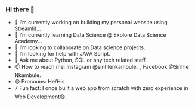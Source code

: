### Hi there 👋

- 🔭 I’m currently working on building my personal website using Streamlit...
- 🌱 I’m currently learning Data Science @ Explore Data Science Academy...
- 👯 I’m looking to collaborate on Data science projects.
- 🤔 I’m looking for help with JAVA Script.
- 💬 Ask me about Python, SQL or any tech related staff.
- 📫 How to reach me: Instagram @sinhlenkambule_ , Facebook @Sinhle Nkambule.
- 😄 Pronouns: He/His
- ⚡ Fun fact: I once built a web app from scratch with zero experience in Web Development😅.
